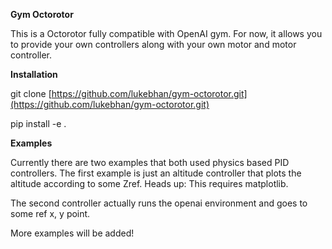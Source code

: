 **Gym Octorotor**

This is a Octorotor fully compatible with OpenAI gym. For now, it allows you to provide your own controllers along with your own motor and motor controller. 

**Installation**

git clone [https://github.com/lukebhan/gym-octorotor.git](https://github.com/lukebhan/gym-octorotor.git)

pip install -e .

**Examples**

Currently there are two examples that both used physics based PID controllers. 
The first example is just an altitude controller that plots the altitude according to some Zref. Heads up: This requires matplotlib. 

The second controller actually runs the openai environment and goes to some ref x, y point. 

More examples will be added!
